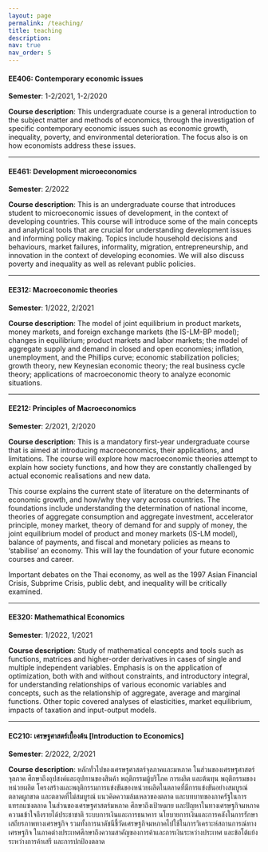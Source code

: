 ```yaml
---
layout: page
permalink: /teaching/
title: teaching
description: 
nav: true
nav_order: 5
---
```


#### EE406: Contemporary economic issues
**Semester**: 1-2/2021, 1-2/2020

**Course description**: This undergraduate course is a general introduction to the subject matter and methods of economics, through the investigation of specific contemporary economic issues such as economic growth, inequality, poverty, and environmental deterioration. The focus also is on how economists address these issues.

---
#### EE461: Development microeconomics
**Semester**: 2/2022

**Course description**: This is an undergraduate course that introduces student to microeconomic issues of development, in the context of developing countries. This course will introduce some of the main concepts and analytical tools that are crucial for understanding development issues and informing policy making. Topics include household decisions and behaviours, market failures, informality, migration, entrepreneurship, and innovation in the context of developing economies. We will also discuss poverty and inequality as well as relevant public policies.

---
#### EE312: Macroeconomic theories
**Semester**: 1/2022, 2/2021

**Course description**: The model of joint equilibrium in product markets, money markets, and foreign exchange markets (the IS-LM-BP model); changes in equilibrium; product markets and labor markets; the model of aggregate supply and demand in closed and open economies; inflation, unemployment, and the Phillips curve; economic stabilization policies; growth theory, new Keynesian economic theory; the real business cycle theory; applications of macroeconomic theory to analyze economic situations.

---
#### EE212: Principles of Macroeconomics
**Semester**: 2/2021, 2/2020

**Course description**: This is a mandatory first-year undergraduate course that is aimed at introducing macroeconomics, their applications, and limitations. The course will explore how macroeconomic theories attempt to explain how society functions, and how they are constantly challenged by actual economic realisations and new data.

This course explains the current state of literature on the determinants of economic growth, and how/why they vary across countries. The foundations include understanding the determination of national income, theories of aggregate consumption and aggregate investment, accelerator principle, money market, theory of demand for and supply of money, the joint equilibrium model of product and money markets (IS-LM model), balance of payments, and fiscal and monetary policies as means to ‘stabilise’ an economy. This will lay the foundation of your future economic courses and career. 

Important debates on the Thai economy, as well as the 1997 Asian Financial Crisis, Subprime Crisis, public debt, and inequality will be critically examined.

---
#### EE320: Mathemathical Economics
**Semester**: 1/2022, 1/2021

**Course description**: Study of mathematical concepts and tools such as functions, matrices and higher-order derivatives in cases of single and multiple independent variables. Emphasis is on the application of optimization, both with and without constraints, and introductory integral, for understanding relationships of various economic variables and concepts, such as the relationship of aggregate, average and marginal functions. Other topic covered analyses of elasticities, market equilibrium, impacts of taxation and input-output models.

---
#### EC210: เศรษฐศาสตร์เบื้องต้น [Introduction to Economics]
**Semester**: 2/2022, 2/2021

**Course description**: หลักทั่วไปของเศรษฐศาสตร์จุลภาคและมหภาค ในส่วนของเศรษฐศาสตร์จุลภาค ศึกษาถึงอุปสงค์และอุปทานของสินค้า พฤติกรรมผู้บริโภค การผลิต และต้นทุน พฤติกรรมของหน่วยผลิต โครงสร้างและพฤติกรรมการแข่งขันของหน่วยผลิตในตลาดที่มีการแข่งขันอย่างสมบูรณ์ ตลาดผูกขาด และตลาดที่ไม่สมบูรณ์ แนวคิดความล้มเหลวของตลาด และบทบาทของภาครัฐในการแทรกแซงตลาด ในส่วนของเศรษฐศาสตร์มหภาค ศึกษาถึงเป้าหมาย และปัญหาในทางเศรษฐกิจมหภาค ความเข้าใจถึงรายได้ประชาชาติ ระบบการเงินและการธนาคาร นโยบายการเงินและการคลังในการรักษาเสถียรภาพทางเศรษฐกิจ รวมทั้งการนาดัชนีชี้วัดเศรษฐกิจมหภาคไปใช้ในการวิเคราะห์สถานการณ์ทางเศรษฐกิจ ในภาคต่างประเทศศึกษาถึงความสาคัญของการค้าและการเงินระหว่างประเทศ และข้อโต้แย้งระหว่างการค้าเสรี และการปกป้องตลาด
